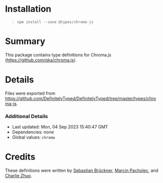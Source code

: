 # Installation
> `npm install --save @types/chroma-js`

# Summary
This package contains type definitions for Chroma.js (https://github.com/gka/chroma.js).

# Details
Files were exported from https://github.com/DefinitelyTyped/DefinitelyTyped/tree/master/types/chroma-js.

### Additional Details
 * Last updated: Mon, 04 Sep 2023 15:40:47 GMT
 * Dependencies: none
 * Global values: `chroma`

# Credits
These definitions were written by [Sebastian Brückner](https://github.com/invliD), [Marcin Pacholec](https://github.com/mpacholec), and [Charlie Zhuo](https://github.com/CharlieZhuo).

